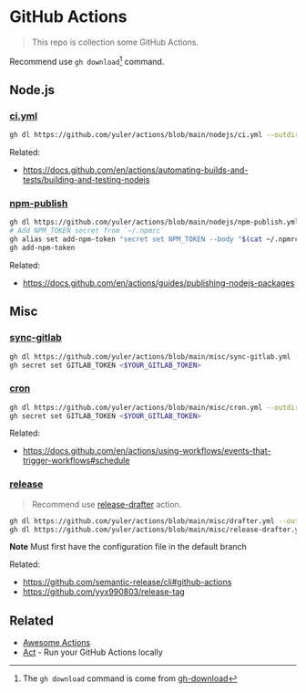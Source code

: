 # GitHub Actions

> This repo is collection some GitHub Actions.

Recommend use `gh download`[^gh-download] command.

## Node.js

### [ci.yml](./nodejs/ci.yml)

```bash
gh dl https://github.com/yuler/actions/blob/main/nodejs/ci.yml --outdir .github/workflows
```

Related:

- <https://docs.github.com/en/actions/automating-builds-and-tests/building-and-testing-nodejs>

### [npm-publish](./nodejs/npm-publish.yml)

```bash
gh dl https://github.com/yuler/actions/blob/main/nodejs/npm-publish.yml --outdir .github/workflows
# Add NPM_TOKEN secret from `~/.npmrc`
gh alias set add-npm-token "secret set NPM_TOKEN --body "$(cat ~/.npmrc | grep _authToken | sed 's/\/\/registry.npmjs.org\/:_authToken=//')""
gh add-npm-token
```

Related:

- <https://docs.github.com/en/actions/guides/publishing-nodejs-packages>

## Misc

### [sync-gitlab](./misc/sync-gitlab.yml)

```bash
gh dl https://github.com/yuler/actions/blob/main/misc/sync-gitlab.yml --outdir .github/workflows
gh secret set GITLAB_TOKEN <$YOUR_GITLAB_TOKEN>
```

### [cron](./misc/cron.yml)

```bash
gh dl https://github.com/yuler/actions/blob/main/misc/cron.yml --outdir .github/workflows
gh secret set GITLAB_TOKEN <$YOUR_GITLAB_TOKEN>
```

Related:

- <https://docs.github.com/en/actions/using-workflows/events-that-trigger-workflows#schedule>

### [release](./misc/release-drafter.yml)

> Recommend use [release-drafter](https://github.com/release-drafter/release-drafter) action.

```bash
gh dl https://github.com/yuler/actions/blob/main/misc/drafter.yml --outdir .github/workflows
gh dl https://github.com/yuler/actions/blob/main/misc/release-drafter.yml --outdir .github
```

**Note** Must first have the configuration file in the default branch

Related:

- <https://github.com/semantic-release/cli#github-actions>
- <https://github.com/yyx990803/release-tag>

## Related

- [Awesome Actions](https://github.com/sdras/awesome-actions)
- [Act](https://github.com/nektos/act) - Run your GitHub Actions locally

[^gh-download]: The `gh download` command is come from [gh-download](https://github.com/yuler/gh-download)
